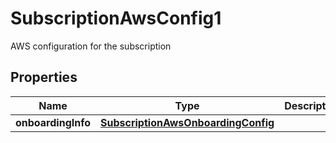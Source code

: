 

# SubscriptionAwsConfig1

AWS configuration for the subscription

## Properties

Name | Type | Description | Notes
------------ | ------------- | ------------- | -------------
**onboardingInfo** | [**SubscriptionAwsOnboardingConfig**](SubscriptionAwsOnboardingConfig.md) |  |  [optional]



